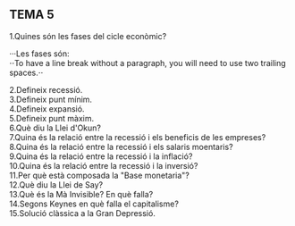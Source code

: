 ## TEMA 5  
1.Quines són les fases del cicle econòmic?  

···Les fases són:  
⋅⋅To have a line break without a paragraph, you will need to use two trailing spaces.⋅⋅  

2.Defineix recessió.  
3.Defineix punt mínim.  
4.Defineix expansió.  
5.Defineix punt màxim.  
6.Què diu la Llei d'Okun?  
7.Quina és la relació entre la recessió i els beneficis de les empreses?  
8.Quina és la relació entre la recessió i els salaris moentaris?  
9.Quina és la relació entre la recessió i la inflació?  
10.Quina és la relació entre la recessió i la inversió?  
11.Per què està composada la "Base monetaria"?  
12.Què diu la Llei de Say?  
13.Què és la Mà Invisible? En què falla?  
14.Segons Keynes en què falla el capitalisme?  
15.Solució clàssica a la Gran Depressió.  
